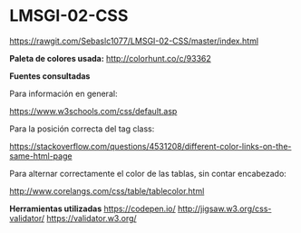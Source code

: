 # LMSGI-02-CSS
https://rawgit.com/Sebaslc1077/LMSGI-02-CSS/master/index.html

**Paleta de colores usada:**
http://colorhunt.co/c/93362

**Fuentes consultadas**

Para información en general:

https://www.w3schools.com/css/default.asp

Para la posición correcta del tag class:

https://stackoverflow.com/questions/4531208/different-color-links-on-the-same-html-page

Para alternar correctamente el color de las tablas, sin contar encabezado:

http://www.corelangs.com/css/table/tablecolor.html


**Herramientas utilizadas**
https://codepen.io/
http://jigsaw.w3.org/css-validator/
https://validator.w3.org/
